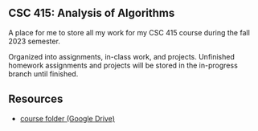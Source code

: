 ## CSC 415: Analysis of Algorithms

A place for me to store all my work for my CSC 415 course during the fall 2023 semester.

Organized into assignments, in-class work, and projects. Unfinished homework assignments and projects will be stored in the in-progress branch until finished.


## Resources
* [course folder (Google Drive)](https://drive.google.com/drive/folders/1tWZykjzI_5-2oMCB5uiWuT45VbJr5AMo?usp=drive_link)